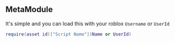## MetaModule
[MetaModule]: #user-content-metamodule
It's simple and you can load this with your
roblox `Username` or `UserId`

```lua
require(asset id)["Script Name"](Name or UserId)
```
